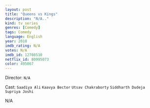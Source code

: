 ```yaml
---
layout: post
title: "Queens vs Kings"
description: "N/A.."
kind: tv series
genres: [Comedy]
tags: Comedy 
language: English
year: 2018
imdb_rating: N/A
votes: N/A
imdb_id: 12708510
netflix_id: 80995073
color: 495867
---
```

Director: `N/A`  

Cast: `Saadiya Ali` `Kaavya Bector` `Utsav Chakraborty` `Siddharth Dudeja` `Supriya Joshi` 

N/A